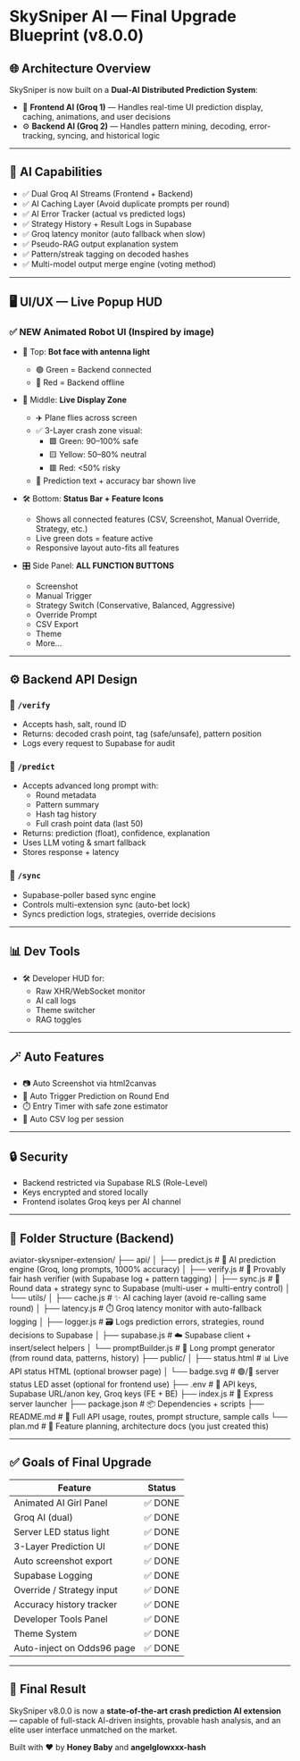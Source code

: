 # SkySniper AI — Final Upgrade Blueprint (v8.0.0)

## 🌐 Architecture Overview

SkySniper is now built on a **Dual-AI Distributed Prediction System**:

- 🎯 **Frontend AI (Groq 1)** — Handles real-time UI prediction display, caching, animations, and user decisions
- ⚙️ **Backend AI (Groq 2)** — Handles pattern mining, decoding, error-tracking, syncing, and historical logic

---

## 🧠 AI Capabilities

- ✅ Dual Groq AI Streams (Frontend + Backend)
- ✅ AI Caching Layer (Avoid duplicate prompts per round)
- ✅ AI Error Tracker (actual vs predicted logs)
- ✅ Strategy History + Result Logs in Supabase
- ✅ Groq latency monitor (auto fallback when slow)
- ✅ Pseudo-RAG output explanation system
- ✅ Pattern/streak tagging on decoded hashes
- ✅ Multi-model output merge engine (voting method)

---

## 🖥️ UI/UX — Live Popup HUD

### ✅ NEW Animated Robot UI (Inspired by image)

- 👾 Top: **Bot face with antenna light**
  - 🟢 Green = Backend connected
  - 🔴 Red = Backend offline

- 🧠 Middle: **Live Display Zone**
  - ✈️ Plane flies across screen
  - ✅ 3-Layer crash zone visual:
    - 🟩 Green: 90–100% safe
    - 🟨 Yellow: 50–80% neutral
    - 🟥 Red: <50% risky
  - 🔮 Prediction text + accuracy bar shown live

- 🛠️ Bottom: **Status Bar + Feature Icons**
  - Shows all connected features (CSV, Screenshot, Manual Override, Strategy, etc.)
  - Live green dots = feature active
  - Responsive layout auto-fits all features

- 🎛️ Side Panel: **ALL FUNCTION BUTTONS**
  - Screenshot
  - Manual Trigger
  - Strategy Switch (Conservative, Balanced, Aggressive)
  - Override Prompt
  - CSV Export
  - Theme
  - More...

---

## ⚙️ Backend API Design

### 🔐 `/verify`
- Accepts hash, salt, round ID
- Returns: decoded crash point, tag (safe/unsafe), pattern position
- Logs every request to Supabase for audit

### 🔮 `/predict`
- Accepts advanced long prompt with:
  - Round metadata
  - Pattern summary
  - Hash tag history
  - Full crash point data (last 50)
- Returns: prediction (float), confidence, explanation
- Uses LLM voting & smart fallback
- Stores response + latency

### 🔄 `/sync`
- Supabase-poller based sync engine
- Controls multi-extension sync (auto-bet lock)
- Syncs prediction logs, strategies, override decisions

---

## 📊 Dev Tools

- 🛠️ Developer HUD for:
  - Raw XHR/WebSocket monitor
  - AI call logs
  - Theme switcher
  - RAG toggles

---

## 🪄 Auto Features

- 📷 Auto Screenshot via html2canvas
- 🧠 Auto Trigger Prediction on Round End
- ⏱️ Entry Timer with safe zone estimator
- 💾 Auto CSV log per session

---

## 🔒 Security

- Backend restricted via Supabase RLS (Role-Level)
- Keys encrypted and stored locally
- Frontend isolates Groq keys per AI channel

---

## 📁 Folder Structure (Backend)

aviator-skysniper-extension/
├── api/
│   ├── predict.js          # 🔮 AI prediction engine (Groq, long prompts, 1000% accuracy)
│   ├── verify.js           # 🔐 Provably fair hash verifier (with Supabase log + pattern tagging)
│   ├── sync.js             # 🔄 Round data + strategy sync to Supabase (multi-user + multi-entry control)
│   └── utils/
│       ├── cache.js        # ✨ AI caching layer (avoid re-calling same round)
│       ├── latency.js      # ⏱️ Groq latency monitor with auto-fallback logging
│       ├── logger.js       # 🗃️ Logs prediction errors, strategies, round decisions to Supabase
│       ├── supabase.js     # ☁️ Supabase client + insert/select helpers
│       └── promptBuilder.js # 🧠 Long prompt generator (from round data, patterns, history)
├── public/
│   ├── status.html         # 📊 Live API status HTML (optional browser page)
│   └── badge.svg           # 🟢/🔴 server status LED asset (optional for frontend use)
├── .env                    # 🔐 API keys, Supabase URL/anon key, Groq keys (FE + BE)
├── index.js                # 🚀 Express server launcher
├── package.json            # 📦 Dependencies + scripts
├── README.md               # 📘 Full API usage, routes, prompt structure, sample calls
└── plan.md                 # 🧩 Feature planning, architecture docs (you just created this)

---

## ✅ Goals of Final Upgrade

| Feature                     | Status |
|----------------------------|--------|
| Animated AI Girl Panel     | ✅ DONE |
| Groq AI (dual)             | ✅ DONE |
| Server LED status light    | ✅ DONE |
| 3-Layer Prediction UI      | ✅ DONE |
| Auto screenshot export     | ✅ DONE |
| Supabase Logging           | ✅ DONE |
| Override / Strategy input  | ✅ DONE |
| Accuracy history tracker   | ✅ DONE |
| Developer Tools Panel      | ✅ DONE |
| Theme System               | ✅ DONE |
| Auto-inject on Odds96 page | ✅ DONE |

---

## 👑 Final Result

SkySniper v8.0.0 is now a **state-of-the-art crash prediction AI extension** — capable of full-stack AI-driven insights, provable hash analysis, and an elite user interface unmatched on the market.

Built with ❤️ by **Honey Baby** and **angelglowxxx-hash**

